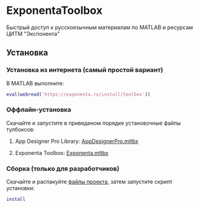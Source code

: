 # ExponentaToolbox

Быстрый доступ к русскоязычным материалам по MATLAB и ресурсам ЦИТМ "Экспонента"

## Установка

### Установка из интернета (самый простой вариант)

В MATLAB выполните:
```MATLAB
eval(webread('https://exponenta.ru/install/toolbox'))
```

### Оффлайн-установка

Скачайте и запустите в приведеном порядке установочные файлы тулбоксов:

1. App Designer Pro Library: [AppDesignerPro.mltbx](https://roslovets.github.io/ghbin/#roslovets/AppDesignerPro#AppDesignerPro.mltbx)

2. Exponenta Toolbox: [Exponenta.mltbx](https://roslovets.github.io/ghbin/#etmc-exponenta/ExponentaToolbox#Exponenta.mltbx)

### Сборка (только для разработчиков)

Скачайте и распакуйте [файлы проекта](https://github.com/roslovets/AppDesignerPro/archive/master.zip), затем запустите скрипт установки:
```MATLAB
install
```
